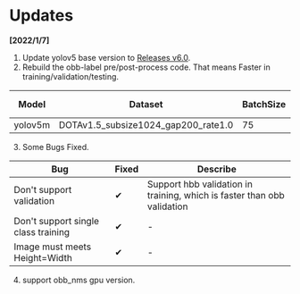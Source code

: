   
  
# Updates
**[2022/1/7]**
1. Update yolov5 base version to [Releases v6.0](https://github.com/ultralytics/yolov5/releases/tag/v6.0).
2. Rebuild the obb-label pre/post-process code. That means Faster in training/validation/testing. 

Model| Dataset  | BatchSize | GPU | Time Cost |
----   | -----                              | ------ | ----- | ------ |
yolov5m| DOTAv1.5_subsize1024_gap200_rate1.0|75      |3090Ti |15h     | 

3. Some Bugs Fixed.

|Bug | Fixed | Describe 
|----                                |------ | ------  
|Don't support validation            | ✔     | Support hbb validation in training, which is faster than obb validation|
|Don't support single class training | ✔     | - 
|Image must meets Height=Width       | ✔     | - 

4. support obb_nms gpu version.
